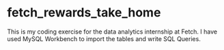 # fetch_rewards_take_home
This is my coding exercise for the data analytics internship at Fetch. I have used MySQL Workbench to import the tables and write SQL Queries. 
